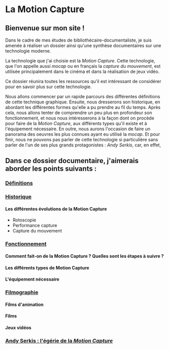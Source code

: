 


# La Motion Capture

## Bienvenue sur mon site !

Dans le cadre de mes études de bibliothécaire-documentaliste, je suis amenée à réaliser un dossier ainsi qu'une synthèse documentaires sur une technologie moderne.

La technologie que j'ai choisie est la _Motion Capture_. Cette technologie, que l'on appelle aussi _mocap_ ou en français la _capture du mouvement_, est utilisée principalement dans le cinéma et dans la réalisation de jeux vidéo.

Ce dossier réunira toutes les ressources qu'il est intéressant de considérer pour en savoir plus sur cette technologie. 

Nous allons commencer par un rapide parcours des différentes définitions de cette technique graphique. Ensuite, nous dresserons son historique, en abordant les différentes formes qu'elle a pu prendre au fil du temps. Après cela, nous allons tenter de comprendre un peu plus en profondeur son fonctionnement, et nous nous intéresserons à la façon dont on procède pour faire de la _Motion Capture_, aux différents types qu'il existe et à l'équipement nécessaire. En outre, nous aurons l'occasion de faire un panorama des oeuvres les plus connues ayant eu utilisé la _mocap_. Et pour finir, nous ne pouvons pas parler de cette technologie si particulière sans parler de l'un de ses plus grands protagonistes : _Andy Serkis_, car, en effet, 

## Dans ce dossier documentaire, j'aimerais aborder les points suivants :

### [Définitions](definitions.md)

### [Historique](histoire.md)
#### Les différentes évolutions de la Motion Capture
- Rotoscopie
- Performance capture
- Capture du mouvement

### [Fonctionnement](fonctionnement.md)
#### Comment fait-on de la Motion Capture ? Quelles sont les étapes à suivre ?
#### Les différents types de Motion Capture
#### L'équipement nécessaire

### [Filmographie](filmsjeuxvideo.md)
#### Films d'animation
#### Films 
#### Jeux vidéos

### [Andy Serkis : l'égérie de la *Motion Capture*](andyserkis.md)
